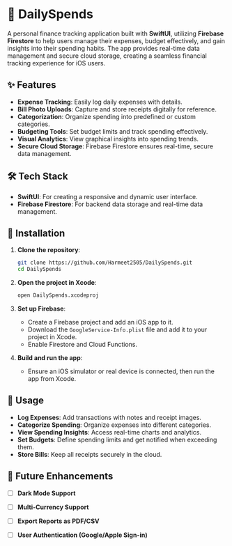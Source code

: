 # 🏦 DailySpends

A personal finance tracking application built with **SwiftUI**, utilizing **Firebase Firestore** to help users manage their expenses, budget effectively, and gain insights into their spending habits. The app provides real-time data management and secure cloud storage, creating a seamless financial tracking experience for iOS users.

## ✨ Features

- **Expense Tracking**: Easily log daily expenses with details.
- **Bill Photo Uploads**: Capture and store receipts digitally for reference.
- **Categorization**: Organize spending into predefined or custom categories.
- **Budgeting Tools**: Set budget limits and track spending effectively.
- **Visual Analytics**: View graphical insights into spending trends.
- **Secure Cloud Storage**: Firebase Firestore ensures real-time, secure data management.

## 🛠️ Tech Stack

- **SwiftUI**: For creating a responsive and dynamic user interface.
- **Firebase Firestore**: For backend data storage and real-time data management.

## 🚀 Installation

1. **Clone the repository**:
    ```bash
    git clone https://github.com/Harmeet2505/DailySpends.git
    cd DailySpends
    ```

2. **Open the project in Xcode**:
    ```bash
    open DailySpends.xcodeproj
    ```

3. **Set up Firebase**:
    - Create a Firebase project and add an iOS app to it.
    - Download the `GoogleService-Info.plist` file and add it to your project in Xcode.
    - Enable Firestore and Cloud Functions.

4. **Build and run the app**:
    - Ensure an iOS simulator or real device is connected, then run the app from Xcode.

## 📌 Usage

- **Log Expenses**: Add transactions with notes and receipt images.
- **Categorize Spending**: Organize expenses into different categories.
- **View Spending Insights**: Access real-time charts and analytics.
- **Set Budgets**: Define spending limits and get notified when exceeding them.
- **Store Bills**: Keep all receipts securely in the cloud.

## 🔮 Future Enhancements

- [ ] **Dark Mode Support**
- [ ] **Multi-Currency Support**
- [ ] **Export Reports as PDF/CSV**
- [ ] **User Authentication (Google/Apple Sign-in)**


